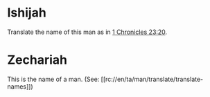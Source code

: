 # Ishijah

Translate the name of this man as in [1 Chronicles 23:20](../23/20.md).

# Zechariah

This is the name of a man. (See: [[rc://en/ta/man/translate/translate-names]])


